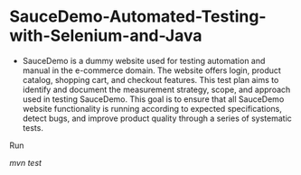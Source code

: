# SauceDemo-Automated-Testing-with-Selenium-and-Java

- SauceDemo is a dummy website used for testing automation and manual in the e-commerce domain. The website offers login, product catalog, shopping cart, and checkout features. This test plan aims to identify and document the measurement strategy, scope, and approach used in testing SauceDemo. This goal is to ensure that all SauceDemo website functionality is running according to expected specifications, detect bugs, and improve product quality through a series of systematic tests.

Run 

*mvn test*
